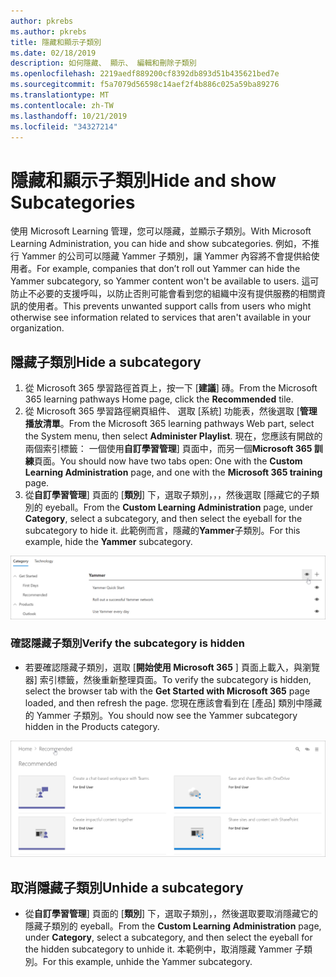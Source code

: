 ```yaml
---
author: pkrebs
ms.author: pkrebs
title: 隱藏和顯示子類別
ms.date: 02/18/2019
description: 如何隱藏、 顯示、 編輯和刪除子類別
ms.openlocfilehash: 2219aedf889200cf8392db893d51b435621bed7e
ms.sourcegitcommit: f5a7079d56598c14aef2f4b886c025a59ba89276
ms.translationtype: MT
ms.contentlocale: zh-TW
ms.lasthandoff: 10/21/2019
ms.locfileid: "34327214"
---
```

# <a name="hide-and-show-subcategories"></a><span data-ttu-id="fb4ae-103">隱藏和顯示子類別</span><span class="sxs-lookup"><span data-stu-id="fb4ae-103">Hide and show Subcategories</span></span>

<span data-ttu-id="fb4ae-104">使用 Microsoft Learning 管理，您可以隱藏，並顯示子類別。</span><span class="sxs-lookup"><span data-stu-id="fb4ae-104">With Microsoft Learning Administration, you can hide and show subcategories.</span></span> <span data-ttu-id="fb4ae-105">例如，不推行 Yammer 的公司可以隱藏 Yammer 子類別，讓 Yammer 內容將不會提供給使用者。</span><span class="sxs-lookup"><span data-stu-id="fb4ae-105">For example, companies that don’t roll out Yammer can hide the Yammer subcategory, so Yammer content won't be available to users.</span></span> <span data-ttu-id="fb4ae-106">這可防止不必要的支援呼叫，以防止否則可能會看到您的組織中沒有提供服務的相關資訊的使用者。</span><span class="sxs-lookup"><span data-stu-id="fb4ae-106">This prevents unwanted support calls from users who might otherwise see information related to services that aren't available in your organization.</span></span>

## <a name="hide-a-subcategory"></a><span data-ttu-id="fb4ae-107">隱藏子類別</span><span class="sxs-lookup"><span data-stu-id="fb4ae-107">Hide a subcategory</span></span> 

1. <span data-ttu-id="fb4ae-108">從 Microsoft 365 學習路徑首頁上，按一下 [**建議**] 磚。</span><span class="sxs-lookup"><span data-stu-id="fb4ae-108">From the Microsoft 365 learning pathways Home page, click the **Recommended** tile.</span></span>
2. <span data-ttu-id="fb4ae-109">從 Microsoft 365 學習路徑網頁組件、 選取 [系統] 功能表，然後選取 [**管理播放清單**。</span><span class="sxs-lookup"><span data-stu-id="fb4ae-109">From the Microsoft 365 learning pathways Web part, select the System menu, then select **Administer Playlist**.</span></span> <span data-ttu-id="fb4ae-110">現在，您應該有開啟的兩個索引標籤： 一個使用**自訂學習管理**] 頁面中，而另一個**Microsoft 365 訓練**頁面。</span><span class="sxs-lookup"><span data-stu-id="fb4ae-110">You should now have two tabs open: One with the **Custom Learning Administration** page, and one with the **Microsoft 365 training** page.</span></span> 
3. <span data-ttu-id="fb4ae-111">從**自訂學習管理**] 頁面的 [**類別**] 下，選取子類別，，，然後選取 [隱藏它的子類別的 eyeball。</span><span class="sxs-lookup"><span data-stu-id="fb4ae-111">From the **Custom Learning Administration** page, under **Category**, select a subcategory, and then select the eyeball for the subcategory to hide it.</span></span> <span data-ttu-id="fb4ae-112">此範例而言，隱藏的**Yammer**子類別。</span><span class="sxs-lookup"><span data-stu-id="fb4ae-112">For this example, hide the **Yammer** subcategory.</span></span>  

![cg hidesubcat.png](media/cg-hidesubcat.png)

### <a name="verify-the-subcategory-is-hidden"></a><span data-ttu-id="fb4ae-114">確認隱藏子類別</span><span class="sxs-lookup"><span data-stu-id="fb4ae-114">Verify the subcategory is hidden</span></span>
- <span data-ttu-id="fb4ae-115">若要確認隱藏子類別，選取 [**開始使用 Microsoft 365** ] 頁面上載入，與瀏覽器] 索引標籤，然後重新整理頁面。</span><span class="sxs-lookup"><span data-stu-id="fb4ae-115">To verify the subcategory is hidden, select the browser tab with the **Get Started with Microsoft 365** page loaded, and then refresh the page.</span></span> <span data-ttu-id="fb4ae-116">您現在應該會看到在 [產品] 類別中隱藏的 Yammer 子類別。</span><span class="sxs-lookup"><span data-stu-id="fb4ae-116">You should now see the Yammer subcategory hidden in the Products category.</span></span> 

![cg hidesubcatrefresh.png](media/cg-hidesubcatrefresh.png)

## <a name="unhide-a-subcategory"></a><span data-ttu-id="fb4ae-118">取消隱藏子類別</span><span class="sxs-lookup"><span data-stu-id="fb4ae-118">Unhide a subcategory</span></span> 

- <span data-ttu-id="fb4ae-119">從**自訂學習管理**] 頁面的 [**類別**] 下，選取子類別，，然後選取要取消隱藏它的隱藏子類別的 eyeball。</span><span class="sxs-lookup"><span data-stu-id="fb4ae-119">From the **Custom Learning Administration** page, under **Category**, select a subcategory, and then select the eyeball for the hidden subcategory to unhide it.</span></span> <span data-ttu-id="fb4ae-120">本範例中，取消隱藏 Yammer 子類別。</span><span class="sxs-lookup"><span data-stu-id="fb4ae-120">For this example, unhide the Yammer subcategory.</span></span>